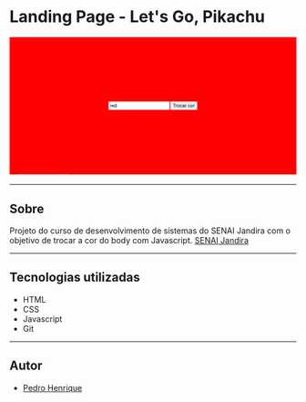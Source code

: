 # Landing Page - Let's Go, Pikachu

![](./Captura%20de%20tela%202025-01-30%20103601.png)

---

## Sobre
Projeto do curso de desenvolvimento de sistemas do SENAI Jandira com o objetivo de trocar a cor do body com Javascript. [SENAI Jandira](https://sp.senai.br/unidade/jandira/)

---

## Tecnologias utilizadas

- HTML
- CSS
- Javascript
- Git

--- 

## Autor
- [Pedro Henrique](https://www.linkedin.com/in/pedro-fernandes-954b20308/)
